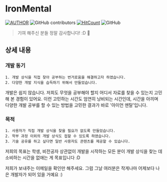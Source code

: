 # IronMental

[![AUTHOR](https://img.shields.io/badge/author-Devrother-lightgray)](https://github.com/Devrother)
![GitHub contributors](https://img.shields.io/github/contributors/devrother/ironmental?style=flat-square)
[![HitCount](http://hits.dwyl.io/devrother/ironmental.svg)](http://hits.dwyl.io/devrother/ironmental)
![GitHub](https://img.shields.io/github/license/devrother/ironmental?style=flat-square)

> 기여 해주신 분들 정말 감사합니다! :D :pray:

## 상세 내용

### 개발 동기

```
1. 개발 상식을 직접 찾아 공부하는 번거로움을 해결하고자 하였습니다.
2. 다양한 개발 지식을 습득하기 위해서 만들었습니다.
```

개발은 쉽지 않습니다. 저희도 무엇을 공부해야 할지 어디서 자료를 찾을 수 있는지 고민해 본 경험이 있어요. 이런 고민하는 시간도 엄연히 낭비되는 시간인데, 시간을 아끼며 다양한 개발 공부를 할 수 있는 방법을 고민한 결과가 바로 '아이언 멘탈'입니다.

### 목적

```
1. 사용자가 직접 개발 상식을 찾을 필요가 없도록 만들었습니다.
2. 학부 과정 이외의 개발 상식도 접할 수 있도록 하였습니다.
3. 기술 공유를 하고 싶다면 일반 사용자도 콘텐츠를 제공할 수 있습니다.
```

저희의 목표는 학생, 비전공자 상관없이 개발을 시작하는 모든 분이 개발 상식을 찾는 데 소비하는 시간을 없애는 게 목표입니다 :D

저희가 보내주는 이메일을 확인만 해주세요. 그럼 그날 여러분은 작게나마 어제보다 나은 개발자가 되어 있을 거예요 :)
